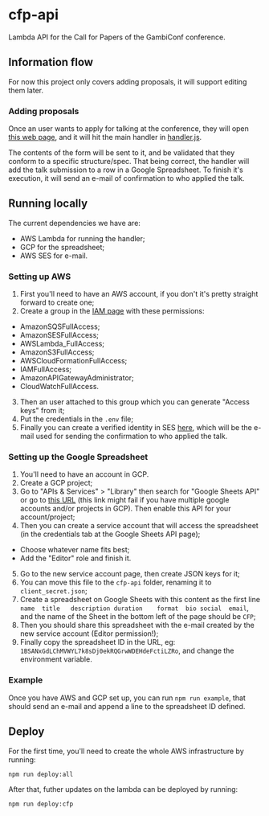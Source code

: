 # cfp-api

Lambda API for the Call for Papers of the GambiConf conference.

## Information flow

For now this project only covers adding proposals, it will support editing them later.

### Adding proposals

Once an user wants to apply for talking at the conference, they will open [this web page](https://github.com/gambiconf/gambiconf.github.io/blob/ac1d80f6ac628e7b2d60a5f3045673ce941480da/src/network/cfp.ts), and it will hit the main handler in [handler.js](https://github.com/gambiconf/cfp-api/blob/30253dce736c5a0c954f205cc5209a1bb4719d59/handler.js).

The contents of the form will be sent to it, and be validated that they conform to a specific structure/spec. That being correct, the handler will add the talk submission to a row in a Google Spreadsheet. To finish it's execution, it will send an e-mail of confirmation to who applied the talk.

## Running locally

The current dependencies we have are:

- AWS Lambda for running the handler;
- GCP for the spreadsheet;
- AWS SES for e-mail.

### Setting up AWS

1. First you'll need to have an AWS account, if you don't it's pretty straight forward to create one;
2. Create a group in the [IAM page](https://us-east-1.console.aws.amazon.com/iamv2/home?region=us-east-1#/home) with these permissions:

- AmazonSQSFullAccess;
- AmazonSESFullAccess;
- AWSLambda_FullAccess;
- AmazonS3FullAccess;
- AWSCloudFormationFullAccess;
- IAMFullAccess;
- AmazonAPIGatewayAdministrator;
- CloudWatchFullAccess.

3. Then an user attached to this group which you can generate "Access keys" from it;
4. Put the credentials in the `.env` file;
5. Finally you can create a verified identity in SES [here](https://us-east-1.console.aws.amazon.com/ses/home?region=us-east-1#/verified-identities), which will be the e-mail used for sending the confirmation to who applied the talk.

### Setting up the Google Spreadsheet

1. You'll need to have an account in GCP.
2. Create a GCP project;
3. Go to "APIs & Services" > "Library" then search for "Google Sheets API" or go to [this URL](https://console.cloud.google.com/apis/library/sheets.googleapis.com) (this link might fail if you have multiple google accounts and/or projects in GCP). Then enable this API for your account/project;
4. Then you can create a service account that will access the spreadsheet (in the credentials tab at the Google Sheets API page);

- Choose whatever name fits best;
- Add the "Editor" role and finish it.

5. Go to the new service account page, then create JSON keys for it;
6. You can move this file to the `cfp-api` folder, renaming it to `client_secret.json`;
7. Create a spreadsheet on Google Sheets with this content as the first line `name	title	description	duration	format	bio	social	email`, and the name of the Sheet in the bottom left of the page should be `CFP`;
8. Then you should share this spreadsheet with the e-mail created by the new service account (Editor permission!);
9. Finally copy the spreadsheet ID in the URL, eg: `1BSANxGdLChMVWYL7k8sDj0ekRQGrwWDEHdeFctiLZRo`, and change the environment variable.

### Example

Once you have AWS and GCP set up, you can run `npm run example`, that should send an e-mail and append a line to the spreadsheet ID defined.

## Deploy

For the first time, you'll need to create the whole AWS infrastructure by running:

```
npm run deploy:all
```

After that, futher updates on the lambda can be deployed by running:

```
npm run deploy:cfp
```
